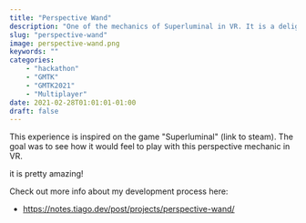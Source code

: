 ```yaml
---
title: "Perspective Wand"
description: "One of the mechanics of Superluminal in VR. It is a delight to play with this perspective game mechanic in VR."
slug: "perspective-wand"
image: perspective-wand.png
keywords: ""
categories: 
    - "hackathon"
    - "GMTK"
    - "GMTK2021"
    - "Multiplayer"
date: 2021-02-28T01:01:01-01:00
draft: false
---
```


This experience is inspired on the game "Superluminal" (link to steam).
The goal was to see how it would feel to play with this perspective mechanic in VR.

it is pretty amazing!

Check out more info about my development process here:
- https://notes.tiago.dev/post/projects/perspective-wand/